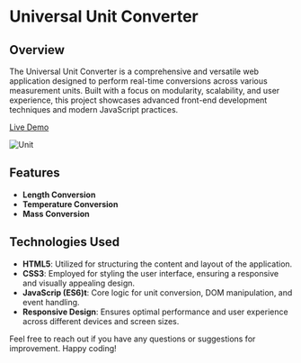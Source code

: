 # Universal Unit Converter

## Overview

The Universal Unit Converter is a comprehensive and versatile web application designed to perform real-time conversions across various measurement units. Built with a focus on modularity, scalability, and user experience, this project showcases advanced front-end development techniques and modern JavaScript practices.

[Live Demo](https://sankeerthini.github.io/Universal-Unit-Converter/)

![Unit](images/demo.png)

## Features

- **Length Conversion**
- **Temperature Conversion**
- **Mass Conversion**

## Technologies Used

- **HTML5**: Utilized for structuring the content and layout of the application.
- **CSS3**: Employed for styling the user interface, ensuring a responsive and visually appealing design.
- **JavaScrip (ES6)t**: Core logic for unit conversion, DOM manipulation, and event handling.
- **Responsive Design**: Ensures optimal performance and user experience across different devices and screen sizes.

Feel free to reach out if you have any questions or suggestions for improvement. Happy coding!

